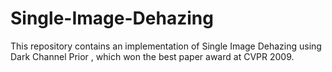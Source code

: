 # Single-Image-Dehazing

This repository contains an implementation of Single Image Dehazing using Dark Channel Prior , which won the best paper award at CVPR 2009.
